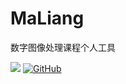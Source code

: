 # MaLiang
数字图像处理课程个人工具

[![](https://img.shields.io/badge/language-C++-orange.svg?style=flat)](https://github.com/InspAlgo/MaLiang)  [![GitHub](https://img.shields.io/github/license/mashape/apistatus.svg?style=flat)](https://github.com/InspAlgo/MaLiang/blob/master/LICENSE)
